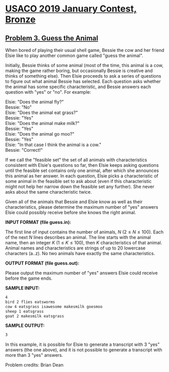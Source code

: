 # [USACO 2019 January Contest, Bronze](https://usaco.org/index.php?page=jan19results)

## [Problem 3. Guess the Animal](https://usaco.org/index.php?page=viewproblem2&cpid=893)

When bored of playing their usual shell game, Bessie the cow and her friend
Elsie like to play another common game called "guess the animal".

Initially, Bessie thinks of some animal (most of the time, this animal is a cow,
making the game rather boring, but occasionally Bessie is  creative and thinks
of something else).  Then Elsie proceeds to ask a series of questions to figure
out what animal Bessie has selected.  Each question asks whether the animal has
some specific characteristic, and Bessie answers each question with "yes" or
"no". For example:

Elsie: "Does the animal fly?"  
Bessie: "No"  
Elsie: "Does the animal eat grass?"  
Bessie: "Yes"  
Elsie: "Does the animal make milk?"  
Bessie: "Yes"  
Elsie: "Does the animal go moo?"  
Bessie: "Yes"  
Elsie: "In that case I think the animal is a cow."  
Bessie: "Correct!"  

If we call the "feasible set" the set of all animals with characteristics
consistent with Elsie's questions so far, then Elsie keeps asking questions
until the feasible set contains only one animal, after which she announces this
animal as her answer.  In each question, Elsie picks a characteristic of some
animal in the feasible set to ask about (even if this characteristic might not
help her narrow down the feasible set any further).  She never asks about the
same  characteristic twice.

Given all of the animals that Bessie and Elsie know as well as their
characteristics, please determine the maximum number of "yes" answers  Elsie
could possibly receive before she knows the right animal.

**INPUT FORMAT (file guess.in):**

The first line of input contains the number of animals, $N$
($2 \leq N \leq 100$).   Each of the next $N$ lines describes an animal.  The
line starts with the animal name,  then an integer $K$ ($1 \leq K \leq 100$),
then $K$ characteristics of that animal. Animal names and characteristics are
strings of up to 20 lowercase characters (a..z).  No two animals have  exactly
the same characteristics.

**OUTPUT FORMAT (file guess.out):**

Please output the maximum number of "yes" answers Elsie could receive before the
game ends.

**SAMPLE INPUT:**

```txt
4
bird 2 flies eatsworms
cow 4 eatsgrass isawesome makesmilk goesmoo
sheep 1 eatsgrass
goat 2 makesmilk eatsgrass
```

**SAMPLE OUTPUT:**

```txt
3
```

In this example, it is possible for Elsie to generate a transcript with  3 "yes"
answers (the one above), and it is not possible to generate a transcript with
more than 3 "yes" answers.

Problem credits: Brian Dean

